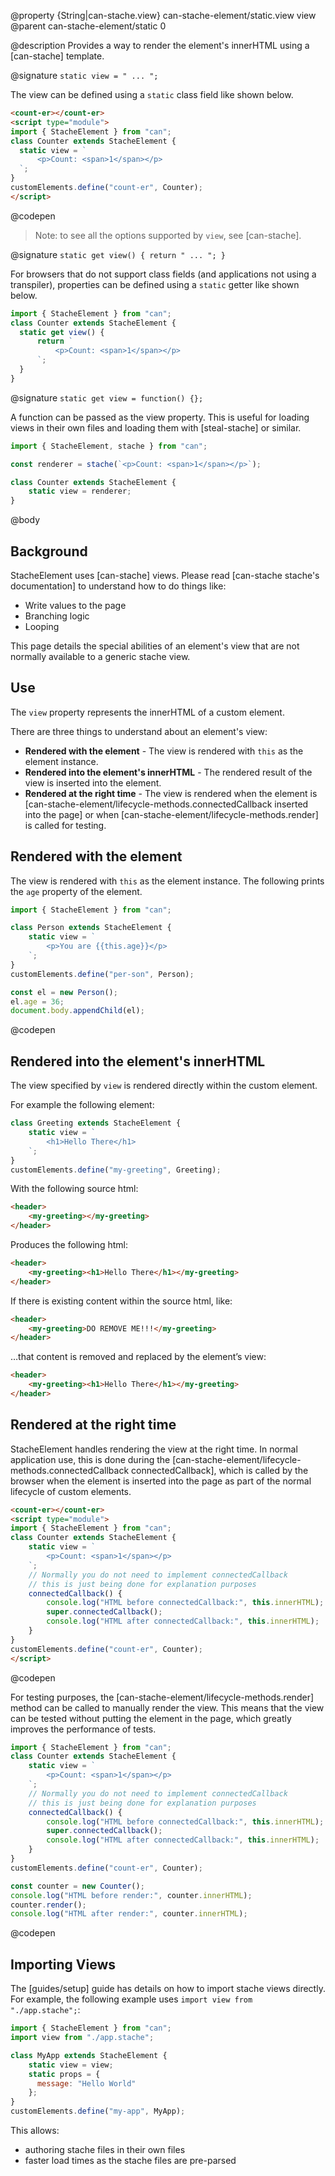 @property {String|can-stache.view}  can-stache-element/static.view view
@parent can-stache-element/static 0

@description Provides a way to render the element's innerHTML using a [can-stache] template.

@signature `static view = " ... ";`

  The view can be defined using a `static` class field like shown below.

  ```html
  <count-er></count-er>
  <script type="module">
  import { StacheElement } from "can";
  class Counter extends StacheElement {
  	static view = `
  		<p>Count: <span>1</span></p>
  	`;
  }
  customElements.define("count-er", Counter);
  </script>
  ```
  @codepen

> Note: to see all the options supported by `view`, see [can-stache].

@signature `static get view() { return " ... "; }`

  For browsers that do not support class fields (and applications not using a transpiler), properties can be defined using a `static` getter like shown below.

  ```js
  import { StacheElement } from "can";
  class Counter extends StacheElement {
  	static get view() {
  		return `
			<p>Count: <span>1</span></p>
  		`;
  	}
  }
  ```

@signature `static get view = function() {};`

  A function can be passed as the view property. This is useful for loading views in their own files and loading them with [steal-stache] or similar.

  ```js
  import { StacheElement, stache } from "can";

  const renderer = stache(`<p>Count: <span>1</span></p>`);

  class Counter extends StacheElement {
	  static view = renderer;
  }
  ```

@body

## Background

StacheElement uses [can-stache] views. Please read [can-stache stache's documentation] to understand how to do things like:

- Write values to the page
- Branching logic
- Looping

This page details the special abilities of an element's view that are not normally available to a generic stache view.

## Use

The `view` property represents the innerHTML of a custom element.

There are three things to understand about an element's view:

  - __Rendered with the element__ - The view is rendered with `this` as the element instance.
  - __Rendered into the element's innerHTML__ - The rendered result of the view is inserted into the element.
  - __Rendered at the right time__ - The view is rendered when the element is [can-stache-element/lifecycle-methods.connectedCallback inserted into the page] or when [can-stache-element/lifecycle-methods.render] is called for testing.

## Rendered with the element

The view is rendered with `this` as the element instance. The following prints the `age` property of the element.

```js
import { StacheElement } from "can";

class Person extends StacheElement {
	static view = `
		<p>You are {{this.age}}</p>
	`;
}
customElements.define("per-son", Person);

const el = new Person();
el.age = 36;
document.body.appendChild(el);
```
@codepen

## Rendered into the element's innerHTML

The view specified by `view` is rendered directly within the custom element.

For example the following element:

```js
class Greeting extends StacheElement {
	static view = `
		<h1>Hello There</h1>
	`;
}
customElements.define("my-greeting", Greeting);
```

With the following source html:

```html
<header>
	<my-greeting></my-greeting>
</header>
```

Produces the following html:

```html
<header>
	<my-greeting><h1>Hello There</h1></my-greeting>
</header>
```

If there is existing content within the source html, like:

```html
<header>
	<my-greeting>DO REMOVE ME!!!</my-greeting>
</header>
```

…that content is removed and replaced by the element’s view:

```html
<header>
	<my-greeting><h1>Hello There</h1></my-greeting>
</header>
```

## Rendered at the right time

StacheElement handles rendering the view at the right time. In normal application use, this is done during the [can-stache-element/lifecycle-methods.connectedCallback connectedCallback], which is called by the browser when the element is inserted into the page as part of the normal lifecycle of custom elements.

```html
<count-er></count-er>
<script type="module">
import { StacheElement } from "can";
class Counter extends StacheElement {
	static view = `
		<p>Count: <span>1</span></p>
	`;
	// Normally you do not need to implement connectedCallback
	// this is just being done for explanation purposes
	connectedCallback() {
		console.log("HTML before connectedCallback:", this.innerHTML);
		super.connectedCallback();
		console.log("HTML after connectedCallback:", this.innerHTML);
	}
}
customElements.define("count-er", Counter);
</script>
```
@codepen

For testing purposes, the [can-stache-element/lifecycle-methods.render] method can be called to manually render the view. This means that the view can be tested without putting the element in the page, which greatly improves the performance of tests.

```js
import { StacheElement } from "can";
class Counter extends StacheElement {
	static view = `
		<p>Count: <span>1</span></p>
	`;
	// Normally you do not need to implement connectedCallback
	// this is just being done for explanation purposes
	connectedCallback() {
		console.log("HTML before connectedCallback:", this.innerHTML);
		super.connectedCallback();
		console.log("HTML after connectedCallback:", this.innerHTML);
	}
}
customElements.define("count-er", Counter);

const counter = new Counter();
console.log("HTML before render:", counter.innerHTML);
counter.render();
console.log("HTML after render:", counter.innerHTML);
```
@codepen

## Importing Views

The [guides/setup] guide has details on how to import stache views directly. For example,
the following example uses `import view from "./app.stache";`:

```js
import { StacheElement } from "can";
import view from "./app.stache";

class MyApp extends StacheElement {
	static view = view;
	static props = {
      message: "Hello World"
	};
}
customElements.define("my-app", MyApp);
```

This allows:

- authoring stache files in their own files
- faster load times as the stache files are pre-parsed
